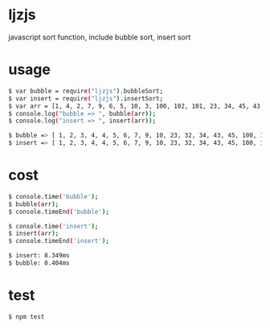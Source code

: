 ljzjs
=====
javascript sort function, include bubble sort, insert sort


usage
=====

```bash
$ var bubble = require("ljzjs").bubbleSort;
$ var insert = require("ljzjs").insertSort;
$ var arr = [1, 4, 2, 7, 9, 6, 5, 10, 3, 100, 102, 101, 23, 34, 45, 43, 32, 4];
$ console.log("bubble => ", bubble(arr));
$ console.log("insert => ", insert(arr));
```

```bash
$ bubble => [ 1, 2, 3, 4, 4, 5, 6, 7, 9, 10, 23, 32, 34, 43, 45, 100, 101, 102 ]
$ insert => [ 1, 2, 3, 4, 4, 5, 6, 7, 9, 10, 23, 32, 34, 43, 45, 100, 101, 102 ]
```

cost
=====
```bash
$ console.time('bubble');
$ bubble(arr);
$ console.timeEnd('bubble');
```

```bash
$ console.time('insert');
$ insert(arr);
$ console.timeEnd('insert');
```

```bash
$ insert: 8.349ms
$ bubble: 0.404ms
```

test
====
```bash
$ npm test
```
